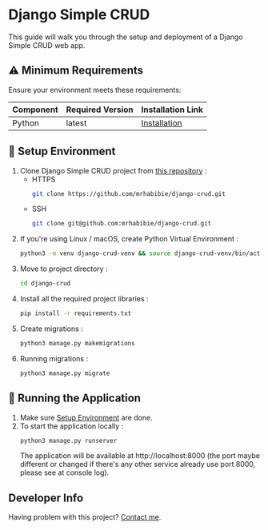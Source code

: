 # Django Simple CRUD

This guide will walk you through the setup and deployment of a Django Simple CRUD web app.

## ⚠️ Minimum Requirements

Ensure your environment meets these requirements:

| Component | Required Version | Installation Link                                 |
| --------- | ---------------- | ------------------------------------------------- |
| Python    | latest           | [Installation](https://www.python.org/downloads/) |

## 📝 Setup Environment

1. Clone Django Simple CRUD project from [this repository](https://github.com/mrhabibie/django-crud.git) :
   - HTTPS
     ```bash
     git clone https://github.com/mrhabibie/django-crud.git
     ```
   - SSH
     ```bash
     git clone git@github.com:mrhabibie/django-crud.git
     ```
2. If you're using Linux / macOS, create Python Virtual Environment :
   ```bash
   python3 -m venv django-crud-venv && source django-crud-venv/bin/activate
   ```
3. Move to project directory :
   ```bash
   cd django-crud
   ```
4. Install all the required project libraries :
   ```bash
   pip install -r requirements.txt
   ```
5. Create migrations :
   ```bash
   python3 manage.py makemigrations
   ```
6. Running migrations :
   ```bash
   python3 manage.py migrate
   ```

## 🚀 Running the Application

1. Make sure [Setup Environment](#-setup-environment) are done.
2. To start the application locally :
   ```bash
   python3 manage.py runserver
   ```
   The application will be available at http://localhost:8000 (the port maybe different or changed if there's any other service already use port 8000, please see at console log).

## Developer Info

Having problem with this project?
[Contact me](https://wa.me/6282143603556).
